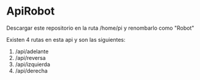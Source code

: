# ApiRobot

Descargar este repositorio en la ruta /home/pi y renombarlo como "Robot"

Existen 4 rutas en esta api y son las siguientes:

1. /api/adelante
2. /api/reversa
3. /api/izquierda
4. /api/derecha
